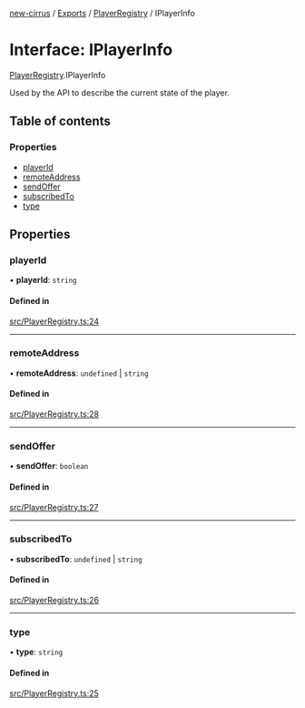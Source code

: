 [new-cirrus](../README.md) / [Exports](../modules.md) / [PlayerRegistry](../modules/PlayerRegistry.md) / IPlayerInfo

# Interface: IPlayerInfo

[PlayerRegistry](../modules/PlayerRegistry.md).IPlayerInfo

Used by the API to describe the current state of the player.

## Table of contents

### Properties

- [playerId](PlayerRegistry.IPlayerInfo.md#playerid)
- [remoteAddress](PlayerRegistry.IPlayerInfo.md#remoteaddress)
- [sendOffer](PlayerRegistry.IPlayerInfo.md#sendoffer)
- [subscribedTo](PlayerRegistry.IPlayerInfo.md#subscribedto)
- [type](PlayerRegistry.IPlayerInfo.md#type)

## Properties

### playerId

• **playerId**: `string`

#### Defined in

[src/PlayerRegistry.ts:24](https://github.com/mcottontensor/PixelStreamingInfrastructure/blob/33ba8d3/new_cirrus/src/PlayerRegistry.ts#L24)

___

### remoteAddress

• **remoteAddress**: `undefined` \| `string`

#### Defined in

[src/PlayerRegistry.ts:28](https://github.com/mcottontensor/PixelStreamingInfrastructure/blob/33ba8d3/new_cirrus/src/PlayerRegistry.ts#L28)

___

### sendOffer

• **sendOffer**: `boolean`

#### Defined in

[src/PlayerRegistry.ts:27](https://github.com/mcottontensor/PixelStreamingInfrastructure/blob/33ba8d3/new_cirrus/src/PlayerRegistry.ts#L27)

___

### subscribedTo

• **subscribedTo**: `undefined` \| `string`

#### Defined in

[src/PlayerRegistry.ts:26](https://github.com/mcottontensor/PixelStreamingInfrastructure/blob/33ba8d3/new_cirrus/src/PlayerRegistry.ts#L26)

___

### type

• **type**: `string`

#### Defined in

[src/PlayerRegistry.ts:25](https://github.com/mcottontensor/PixelStreamingInfrastructure/blob/33ba8d3/new_cirrus/src/PlayerRegistry.ts#L25)
